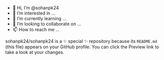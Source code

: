 - 👋 Hi, I’m @sohanpk24
- 👀 I’m interested in ...
- 🌱 I’m currently learning ...
- 💞️ I’m looking to collaborate on ...
- 📫 How to reach me ...


sohanpk24/sohanpk24 is a ✨ special ✨ repository because its `README.md` (this file) appears on your GitHub profile.
You can click the Preview link to take a look at your changes.

